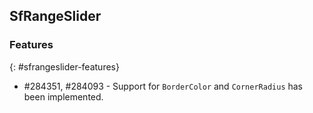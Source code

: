 ## SfRangeSlider

### Features
{: #sfrangeslider-features}

* \#284351, \#284093 - Support for `BorderColor` and `CornerRadius` has been implemented.